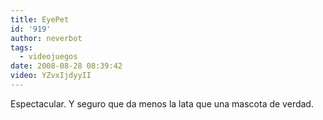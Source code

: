 ```yaml
---
title: EyePet
id: '919'
author: neverbot
tags:
  - videojuegos
date: 2008-08-28 08:39:42
video: YZvxIjdyyII
---
```



Espectacular. Y seguro que da menos la lata que una mascota de verdad.